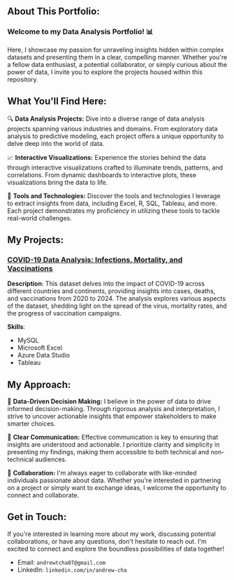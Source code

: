 ## About This Portfolio:

### **Welcome to my Data Analysis Portfolio!** 📊 

Here, I showcase my passion for unraveling insights hidden within complex datasets and presenting them in a clear, compelling manner. Whether you're a fellow data enthusiast, a potential collaborator, or simply curious about the power of data, I invite you to explore the projects housed within this repository.

## What You'll Find Here:

🔍 **Data Analysis Projects:** Dive into a diverse range of data analysis projects spanning various industries and domains. From exploratory data analysis to predictive modeling, each project offers a unique opportunity to delve deep into the world of data.

📈 **Interactive Visualizations:** Experience the stories behind the data through interactive visualizations crafted to illuminate trends, patterns, and correlations. From dynamic dashboards to interactive plots, these visualizations bring the data to life.

🔧 **Tools and Technologies:** Discover the tools and technologies I leverage to extract insights from data, including Excel, R, SQL, Tableau, and more. Each project demonstrates my proficiency in utilizing these tools to tackle real-world challenges.

## My Projects:

### [COVID-19 Data Analysis: Infections, Mortality, and Vaccinations](https://github.com/chaanalyst/Portfolio-Projects/tree/7213791585d891aeff42966dff0bb26ad7d06f5b/SQL%20Projects%20/Project%201%3A%20COVID19%20Data%20-%20Infections%2C%20Deaths%2C%20and%20Vaccinations%20#covid-19-data-infections-mortality-and-vaccinations)

**Description**: This dataset delves into the impact of COVID-19 across different countries and continents, providing insights into cases, deaths, and vaccinations from 2020 to 2024. The analysis explores various aspects of the dataset, shedding light on the spread of the virus, mortality rates, and the progress of vaccination campaigns.

**Skills**:
  - MySQL
  - Microsoft Excel
  - Azure Data Studio
  - Tableau

### 

## My Approach:

🧠 **Data-Driven Decision Making:** I believe in the power of data to drive informed decision-making. Through rigorous analysis and interpretation, I strive to uncover actionable insights that empower stakeholders to make smarter choices.

📣 **Clear Communication:** Effective communication is key to ensuring that insights are understood and actionable. I prioritize clarity and simplicity in presenting my findings, making them accessible to both technical and non-technical audiences.

🤝 **Collaboration:** I'm always eager to collaborate with like-minded individuals passionate about data. Whether you're interested in partnering on a project or simply want to exchange ideas, I welcome the opportunity to connect and collaborate.

## Get in Touch:

If you're interested in learning more about my work, discussing potential collaborations, or have any questions, don't hesitate to reach out. I'm excited to connect and explore the boundless possibilities of data together!

+ Email: `andrewtcha07@gmail.com`
+ LinkedIn: `linkedin.com/in/andrew-cha`
